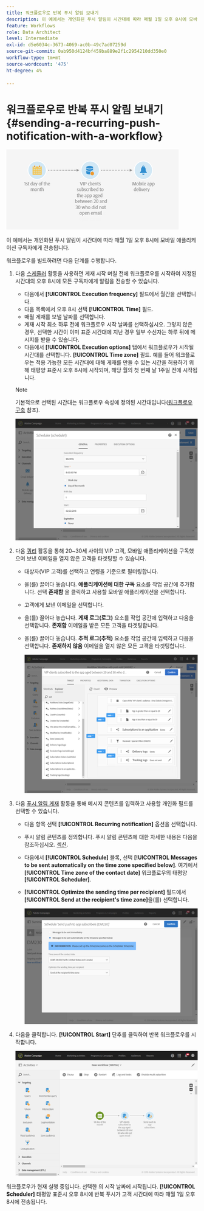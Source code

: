 ```yaml
---
title: 워크플로우로 반복 푸시 알림 보내기
description: 이 예에서는 개인화된 푸시 알림이 시간대에 따라 매월 1일 오후 8시에 모바일 애플리케이션 구독자에게 전송됩니다
feature: Workflows
role: Data Architect
level: Intermediate
exl-id: d5e6034c-3673-4069-ac0b-49c7ad07259d
source-git-commit: 0ab950d4124bf459ba889e2f1c2954210dd350e0
workflow-type: tm+mt
source-wordcount: '475'
ht-degree: 4%

---
```


# 워크플로우로 반복 푸시 알림 보내기 {#sending-a-recurring-push-notification-with-a-workflow}

![](assets/wkf_push_example_1.png)

이 예에서는 개인화된 푸시 알림이 시간대에 따라 매월 1일 오후 8시에 모바일 애플리케이션 구독자에게 전송됩니다.

워크플로우를 빌드하려면 다음 단계를 수행합니다.

1. 다음 [스케줄러](../../automating/using/scheduler.md) 활동을 사용하면 게재 시작 며칠 전에 워크플로우를 시작하여 지정된 시간대의 오후 8시에 모든 구독자에게 알림을 전송할 수 있습니다.

   * 다음에서 **[!UICONTROL Execution frequency]** 필드에서 월간을 선택합니다.
   * 다음 목록에서 오후 8시 선택 **[!UICONTROL Time]** 필드.
   * 매월 게재를 보낼 날짜를 선택합니다.
   * 게재 시작 최소 하루 전에 워크플로우 시작 날짜를 선택하십시오. 그렇지 않은 경우, 선택한 시간이 이미 표준 시간대에 지난 경우 일부 수신자는 하루 뒤에 메시지를 받을 수 있습니다.
   * 다음에서 **[!UICONTROL Execution options]** 탭에서 워크플로우가 시작될 시간대를 선택합니다. **[!UICONTROL Time zone]** 필드. 예를 들어 워크플로우는 적용 가능한 모든 시간대에 대해 게재를 만들 수 있는 시간을 허용하기 위해 태평양 표준시 오후 8시에 시작되며, 해당 월의 첫 번째 날 1주일 전에 시작됩니다.

   >[!NOTE]
   >
   >기본적으로 선택된 시간대는 워크플로우 속성에 정의된 시간대입니다([워크플로우 구축](../../automating/using/building-a-workflow.md) 참조).

   ![](assets/wkf_push_example_5.png)

1. 다음 [쿼리](../../automating/using/query.md) 활동을 통해 20~30세 사이의 VIP 고객, 모바일 애플리케이션을 구독했으며 보낸 이메일을 열지 않은 고객을 타겟팅할 수 있습니다.

   * 대상자(VIP 고객)를 선택하고 연령을 기준으로 필터링합니다.
   * 을(를) 끌어다 놓습니다. **애플리케이션에 대한 구독** 요소를 작업 공간에 추가합니다. 선택 **존재함** 을 클릭하고 사용할 모바일 애플리케이션을 선택합니다.
   * 고객에게 보낸 이메일을 선택합니다.
   * 을(를) 끌어다 놓습니다. **게재 로그(로그)** 요소를 작업 공간에 입력하고 다음을 선택합니다. **존재함** 이메일을 받은 모든 고객을 타겟팅합니다.
   * 을(를) 끌어다 놓습니다. **추적 로그(추적)** 요소를 작업 공간에 입력하고 다음을 선택합니다. **존재하지 않음** 이메일을 열지 않은 모든 고객을 타겟팅합니다.

     ![](assets/wkf_push_example_2.png)

1. 다음 [푸시 알림 게재](../../automating/using/push-notification-delivery.md) 활동을 통해 메시지 콘텐츠를 입력하고 사용할 개인화 필드를 선택할 수 있습니다.

   * 다음 항목 선택 **[!UICONTROL Recurring notification]** 옵션을 선택합니다.
   * 푸시 알림 콘텐츠를 정의합니다. 푸시 알림 콘텐츠에 대한 자세한 내용은 다음을 참조하십시오. [섹션](../../channels/using/preparing-and-sending-a-push-notification.md).
   * 다음에서 **[!UICONTROL Schedule]** 블록, 선택 **[!UICONTROL Messages to be sent automatically on the time zone specified below]**. 여기에서 **[!UICONTROL Time zone of the contact date]** 워크플로우의 태평양 **[!UICONTROL Scheduler]**.
   * **[!UICONTROL Optimize the sending time per recipient]** 필드에서 **[!UICONTROL Send at the recipient's time zone]**&#x200B;을(를) 선택합니다.

     ![](assets/wkf_push_example_4.png)

1. 다음을 클릭합니다. **[!UICONTROL Start]** 단추를 클릭하여 반복 워크플로우를 시작합니다.

   ![](assets/wkf_push_example_3.png)

워크플로우가 현재 실행 중입니다. 선택한 의 시작 날짜에 시작됩니다. **[!UICONTROL Scheduler]** 태평양 표준시 오후 8시에 반복 푸시가 고객 시간대에 따라 매월 1일 오후 8시에 전송됩니다.
